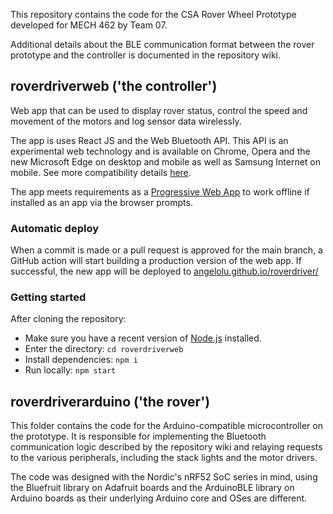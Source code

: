 This repository contains the code for the CSA Rover Wheel Prototype developed for MECH 462 by Team 07.

Additional details about the BLE communication format between the rover prototype and the controller is documented in the repository wiki.

## roverdriverweb ('the controller')

Web app that can be used to display rover status, control the speed and movement of the motors and log sensor data wirelessly.

The app is uses React JS and the Web Bluetooth API. This API is an experimental web technology and is available on Chrome, Opera and the new Microsoft Edge on desktop and mobile as well as Samsung Internet on mobile. See more compatibility details [here](https://developer.mozilla.org/en-US/docs/Web/API/Web_Bluetooth_API).

The app meets requirements as a [Progressive Web App](https://web.dev/progressive-web-apps/) to work offline if installed as an app via the browser prompts.

### Automatic deploy

When a commit is made or a pull request is approved for the main branch, a GitHub action will start building a production version of the web app. If successful, the new app will be deployed to [angelolu.github.io/roverdriver/](angelolu.github.io/roverdriver/)

### Getting started

After cloning the repository:

* Make sure you have a recent version of [Node.js](https://nodejs.org/en/) installed.
* Enter the directory: `cd roverdriverweb`
* Install dependencies: `npm i`
* Run locally: `npm start`

## roverdriverarduino ('the rover')

This folder contains the code for the Arduino-compatible microcontroller on the prototype. It is responsible for implementing the Bluetooth communication logic described by the repository wiki and relaying requests to the various peripherals, including the stack lights and the motor drivers.

The code was designed with the Nordic's nRF52 SoC series in mind, using the Bluefruit library on Adafruit boards and the ArduinoBLE library on Arduino boards as their underlying Arduino core and OSes are different.